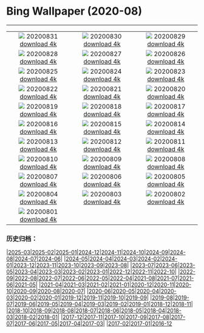 # Bing Wallpaper (2020-08)
**************
| | | |
| :----: | :----: | :----: |
| ![](https://www.bing.com/th?id=OHR.PRNLCavern_EN-US7693319589_1920x1080.jpg) 20200831 [download 4k](https://www.bing.com/th?id=OHR.PRNLCavern_EN-US7693319589_UHD.jpg) | ![](https://www.bing.com/th?id=OHR.MakeHay_EN-US3538917204_1920x1080.jpg) 20200830 [download 4k](https://www.bing.com/th?id=OHR.MakeHay_EN-US3538917204_UHD.jpg) | ![](https://www.bing.com/th?id=OHR.BicycleSculptures_EN-US3449807795_1920x1080.jpg) 20200829 [download 4k](https://www.bing.com/th?id=OHR.BicycleSculptures_EN-US3449807795_UHD.jpg) |
| ![](https://www.bing.com/th?id=OHR.MonteCristo_EN-US3353853394_1920x1080.jpg) 20200828 [download 4k](https://www.bing.com/th?id=OHR.MonteCristo_EN-US3353853394_UHD.jpg) | ![](https://www.bing.com/th?id=OHR.SailingStone_EN-US8158160103_1920x1080.jpg) 20200827 [download 4k](https://www.bing.com/th?id=OHR.SailingStone_EN-US8158160103_UHD.jpg) | ![](https://www.bing.com/th?id=OHR.OkanaganSpots_EN-US8113040044_1920x1080.jpg) 20200826 [download 4k](https://www.bing.com/th?id=OHR.OkanaganSpots_EN-US8113040044_UHD.jpg) |
| ![](https://www.bing.com/th?id=OHR.PancakeRocks_EN-US1220361824_1920x1080.jpg) 20200825 [download 4k](https://www.bing.com/th?id=OHR.PancakeRocks_EN-US1220361824_UHD.jpg) | ![](https://www.bing.com/th?id=OHR.CrystalRiver_EN-US8025232239_1920x1080.jpg) 20200824 [download 4k](https://www.bing.com/th?id=OHR.CrystalRiver_EN-US8025232239_UHD.jpg) | ![](https://www.bing.com/th?id=OHR.AugustStargazing_EN-US7610682262_1920x1080.jpg) 20200823 [download 4k](https://www.bing.com/th?id=OHR.AugustStargazing_EN-US7610682262_UHD.jpg) |
| ![](https://www.bing.com/th?id=OHR.UrquhartCastle_EN-US7977703153_1920x1080.jpg) 20200822 [download 4k](https://www.bing.com/th?id=OHR.UrquhartCastle_EN-US7977703153_UHD.jpg) | ![](https://www.bing.com/th?id=OHR.MulticolorBuoys_EN-US7941972841_1920x1080.jpg) 20200821 [download 4k](https://www.bing.com/th?id=OHR.MulticolorBuoys_EN-US7941972841_UHD.jpg) | ![](https://www.bing.com/th?id=OHR.IcelandHighlands_EN-US7904530738_1920x1080.jpg) 20200820 [download 4k](https://www.bing.com/th?id=OHR.IcelandHighlands_EN-US7904530738_UHD.jpg) |
| ![](https://www.bing.com/th?id=OHR.PhotographyEmperor_EN-US7865787520_1920x1080.jpg) 20200819 [download 4k](https://www.bing.com/th?id=OHR.PhotographyEmperor_EN-US7865787520_UHD.jpg) | ![](https://www.bing.com/th?id=OHR.TennesseeWoman_EN-US7833645016_1920x1080.jpg) 20200818 [download 4k](https://www.bing.com/th?id=OHR.TennesseeWoman_EN-US7833645016_UHD.jpg) | ![](https://www.bing.com/th?id=OHR.BorobudurTemple_EN-US7797430626_1920x1080.jpg) 20200817 [download 4k](https://www.bing.com/th?id=OHR.BorobudurTemple_EN-US7797430626_UHD.jpg) |
| ![](https://www.bing.com/th?id=OHR.BurrowingOwl_EN-US7737468266_1920x1080.jpg) 20200816 [download 4k](https://www.bing.com/th?id=OHR.BurrowingOwl_EN-US7737468266_UHD.jpg) | ![](https://www.bing.com/th?id=OHR.AcadianDay_EN-US7700672584_1920x1080.jpg) 20200815 [download 4k](https://www.bing.com/th?id=OHR.AcadianDay_EN-US7700672584_UHD.jpg) | ![](https://www.bing.com/th?id=OHR.HuntsMesa_EN-US7660712032_1920x1080.jpg) 20200814 [download 4k](https://www.bing.com/th?id=OHR.HuntsMesa_EN-US7660712032_UHD.jpg) |
| ![](https://www.bing.com/th?id=OHR.WWMatera_EN-US7770749293_1920x1080.jpg) 20200813 [download 4k](https://www.bing.com/th?id=OHR.WWMatera_EN-US7770749293_UHD.jpg) | ![](https://www.bing.com/th?id=OHR.TRex_EN-US7513536381_1920x1080.jpg) 20200812 [download 4k](https://www.bing.com/th?id=OHR.TRex_EN-US7513536381_UHD.jpg) | ![](https://www.bing.com/th?id=OHR.SeaFireflies_EN-US7467298206_1920x1080.jpg) 20200811 [download 4k](https://www.bing.com/th?id=OHR.SeaFireflies_EN-US7467298206_UHD.jpg) |
| ![](https://www.bing.com/th?id=OHR.LionDay_EN-US7411831317_1920x1080.jpg) 20200810 [download 4k](https://www.bing.com/th?id=OHR.LionDay_EN-US7411831317_UHD.jpg) | ![](https://www.bing.com/th?id=OHR.LassenPeak_EN-US7363073851_1920x1080.jpg) 20200809 [download 4k](https://www.bing.com/th?id=OHR.LassenPeak_EN-US7363073851_UHD.jpg) | ![](https://www.bing.com/th?id=OHR.InfinityBridge_EN-US7273466905_1920x1080.jpg) 20200808 [download 4k](https://www.bing.com/th?id=OHR.InfinityBridge_EN-US7273466905_UHD.jpg) |
| ![](https://www.bing.com/th?id=OHR.WhaleHug_EN-US7230997767_1920x1080.jpg) 20200807 [download 4k](https://www.bing.com/th?id=OHR.WhaleHug_EN-US7230997767_UHD.jpg) | ![](https://www.bing.com/th?id=OHR.Rettungsstation_EN-US6913294738_1920x1080.jpg) 20200806 [download 4k](https://www.bing.com/th?id=OHR.Rettungsstation_EN-US6913294738_UHD.jpg) | ![](https://www.bing.com/th?id=OHR.OysterFarm_EN-US6831036158_1920x1080.jpg) 20200805 [download 4k](https://www.bing.com/th?id=OHR.OysterFarm_EN-US6831036158_UHD.jpg) |
| ![](https://www.bing.com/th?id=OHR.VirginiaDeer_EN-US6758916176_1920x1080.jpg) 20200804 [download 4k](https://www.bing.com/th?id=OHR.VirginiaDeer_EN-US6758916176_UHD.jpg) | ![](https://www.bing.com/th?id=OHR.SaguaroLightning_EN-US6580736553_1920x1080.jpg) 20200803 [download 4k](https://www.bing.com/th?id=OHR.SaguaroLightning_EN-US6580736553_UHD.jpg) | ![](https://www.bing.com/th?id=OHR.IsolaBella_EN-US6478889007_1920x1080.jpg) 20200802 [download 4k](https://www.bing.com/th?id=OHR.IsolaBella_EN-US6478889007_UHD.jpg) |
| ![](https://www.bing.com/th?id=OHR.LavaShip_EN-US6422813488_1920x1080.jpg) 20200801 [download 4k](https://www.bing.com/th?id=OHR.LavaShip_EN-US6422813488_UHD.jpg) |  |  |

### 历史归档：

|[2025-03](/2025-03/2025-03.md)|[2025-02](/2025-02/2025-02.md)|[2025-01](/2025-01/2025-01.md)|[2024-12](/2024-12/2024-12.md)|[2024-11](/2024-11/2024-11.md)|[2024-10](/2024-10/2024-10.md)|[2024-09](/2024-09/2024-09.md)|[2024-08](/2024-08/2024-08.md)|[2024-07](/2024-07/2024-07.md)|[2024-06](/2024-06/2024-06.md)|
|[2024-05](/2024-05/2024-05.md)|[2024-04](/2024-04/2024-04.md)|[2024-03](/2024-03/2024-03.md)|[2024-02](/2024-02/2024-02.md)|[2024-01](/2024-01/2024-01.md)|[2023-12](/2023-12/2023-12.md)|[2023-11](/2023-11/2023-11.md)|[2023-10](/2023-10/2023-10.md)|[2023-09](/2023-09/2023-09.md)|[2023-08](/2023-08/2023-08.md)|
|[2023-07](/2023-07/2023-07.md)|[2023-06](/2023-06/2023-06.md)|[2023-05](/2023-05/2023-05.md)|[2023-04](/2023-04/2023-04.md)|[2023-03](/2023-03/2023-03.md)|[2023-02](/2023-02/2023-02.md)|[2023-01](/2023-01/2023-01.md)|[2022-12](/2022-12/2022-12.md)|[2022-11](/2022-11/2022-11.md)|[2022-10](/2022-10/2022-10.md)|
|[2022-09](/2022-09/2022-09.md)|[2022-08](/2022-08/2022-08.md)|[2022-07](/2022-07/2022-07.md)|[2022-06](/2022-06/2022-06.md)|[2022-05](/2022-05/2022-05.md)|[2022-04](/2022-04/2022-04.md)|[2021-08](/2021-08/2021-08.md)|[2021-07](/2021-07/2021-07.md)|[2021-06](/2021-06/2021-06.md)|[2021-05](/2021-05/2021-05.md)|
|[2021-04](/2021-04/2021-04.md)|[2021-03](/2021-03/2021-03.md)|[2021-02](/2021-02/2021-02.md)|[2021-01](/2021-01/2021-01.md)|[2020-12](/2020-12/2020-12.md)|[2020-11](/2020-11/2020-11.md)|[2020-10](/2020-10/2020-10.md)|[2020-09](/2020-09/2020-09.md)|[2020-08](/2020-08/2020-08.md)|[2020-07](/2020-07/2020-07.md)|
|[2020-06](/2020-06/2020-06.md)|[2020-05](/2020-05/2020-05.md)|[2020-04](/2020-04/2020-04.md)|[2020-03](/2020-03/2020-03.md)|[2020-02](/2020-02/2020-02.md)|[2020-01](/2020-01/2020-01.md)|[2019-12](/2019-12/2019-12.md)|[2019-11](/2019-11/2019-11.md)|[2019-10](/2019-10/2019-10.md)|[2019-09](/2019-09/2019-09.md)|
|[2019-08](/2019-08/2019-08.md)|[2019-07](/2019-07/2019-07.md)|[2019-06](/2019-06/2019-06.md)|[2019-05](/2019-05/2019-05.md)|[2019-04](/2019-04/2019-04.md)|[2019-03](/2019-03/2019-03.md)|[2019-02](/2019-02/2019-02.md)|[2019-01](/2019-01/2019-01.md)|[2018-12](/2018-12/2018-12.md)|[2018-11](/2018-11/2018-11.md)|
|[2018-10](/2018-10/2018-10.md)|[2018-09](/2018-09/2018-09.md)|[2018-08](/2018-08/2018-08.md)|[2018-07](/2018-07/2018-07.md)|[2018-06](/2018-06/2018-06.md)|[2018-05](/2018-05/2018-05.md)|[2018-04](/2018-04/2018-04.md)|[2018-03](/2018-03/2018-03.md)|[2018-02](/2018-02/2018-02.md)|[2018-01](/2018-01/2018-01.md)|
|[2017-12](/2017-12/2017-12.md)|[2017-11](/2017-11/2017-11.md)|[2017-10](/2017-10/2017-10.md)|[2017-09](/2017-09/2017-09.md)|[2017-08](/2017-08/2017-08.md)|[2017-07](/2017-07/2017-07.md)|[2017-06](/2017-06/2017-06.md)|[2017-05](/2017-05/2017-05.md)|[2017-04](/2017-04/2017-04.md)|[2017-03](/2017-03/2017-03.md)|
|[2017-02](/2017-02/2017-02.md)|[2017-01](/2017-01/2017-01.md)|[2016-12](/2016-12/2016-12.md)